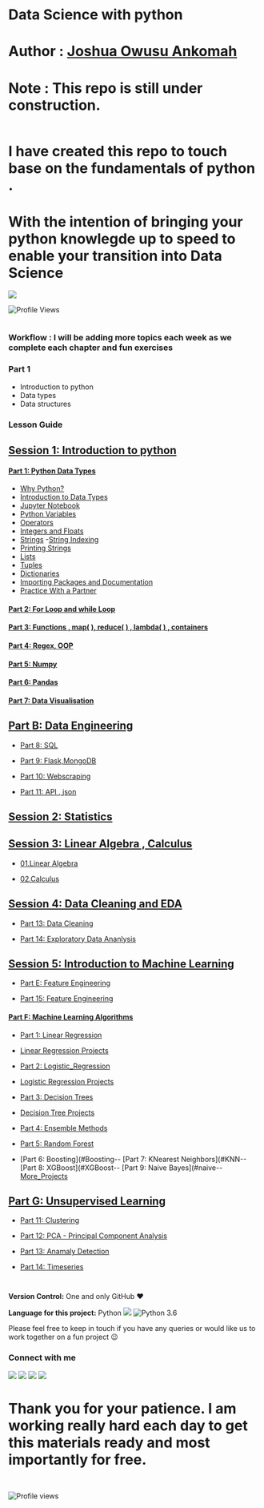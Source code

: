 # Data Science with python


 # Author : [Joshua Owusu Ankomah](https://www.linkedin.com/in/joshua-owusu-ankomah-2b5a9898/)


# Note : This repo is still under construction. 

```python

```

# I have created this repo to touch base on the fundamentals of python . 
# With the intention of bringing your python knowlegde up to speed to enable your transition into Data Science

![](https://forthebadge.com/images/badges/made-with-python.svg)




![Profile Views](https://gpvc.arturio.dev/code-JOA)<a href="https://github.com/code-JOA/code-JOA/actions"></a>


<!-- [![HitCount](http://hits.dwyl.io/code-JOA/badges.svg)](http://hits.dwyl.io/code_JOA/badges) -->

```python

```

<!-- #region -->
### Workflow : I will be adding more topics each week as we complete each chapter and fun exercises
### Part 1
+ Introduction to python
+ Data types 
+ Data structures 

### Lesson Guide

## [Session 1: Introduction to python ](#Intro)


#### [Part 1: Python Data Types](#why_py)
- [Why Python?](#why_py)
- [Introduction to Data Types](#intro)
- [Jupyter Notebook](#jupyter_nb)
- [Python Variables](#variables)
- [Operators](#operators)
- [Integers and Floats](#numbers)
- [Strings](#strings)
	-[String Indexing](#slicing)
- [Printing Strings](#print)
- [Lists](#lists)
- [Tuples](#tuples)
- [Dictionaries](#dictionary)
- [Importing Packages and Documentation](#import)
- [Practice With a Partner](#ind-practice)

#### [Part 2: For Loop and while Loop](#for_loop)

#### [Part 3: Functions , map( ), reduce( ) , lambda( ) , containers](#functions_et_al)

#### [Part 4: Regex, OOP](#regex)

#### [Part 5: Numpy ](#numpy)

#### [Part 6: Pandas](#Pandas)

#### [Part 7: Data Visualisation ](#data_viz)


## [Part B: Data Engineering ](#ML)

- [Part 8: SQL ](#SQL)

- [Part 9: Flask,MongoDB](#MongoDB)

- [Part 10: Webscraping](#web_scraping)

- [Part 11: API  , json](#API)


## [Session 2: Statistics ](#Statistics)


## [Session 3: Linear Algebra , Calculus](#API)
- [01.Linear Algebra](#linear-algebra)

- [02.Calculus](#calculus)



## [Session 4: Data Cleaning and EDA](#Cleaning)

- [Part 13: Data Cleaning](#cleaning)

- [Part 14: Exploratory Data Ananlysis](#EDA)


## [Session 5: Introduction to Machine Learning](#MLintro)

- [Part E: Feature Engineering](#Feature_Engineering)

- [Part 15: Feature Engineering](#F_Eng)


#### [Part F: Machine Learning Algorithms ](#ML)

- [Part 1: Linear Regression ](#Linear_Regression)
- [Linear Regression Projects](#LinR-projects)

- [Part 2: Logistic_Regression ](#Logistic_Regression)
- [Logistic Regression Projects](#LogR-projects)

- [Part 3: Decision Trees ](#Decision_Trees)
- [Decision Tree Projects](#Dtree-projects)

- [Part 4: Ensemble Methods](#Ensemble)
- [Part 5: Random Forest](#RandomForest)
- [Part 6: Boosting](#Boosting-- [Part 7: KNearest Neighbors](#KNN-- [Part 8: XGBoost](#XGBoost-- [Part 9: Naive Bayes](#naive-- [More_Projects](#more_projects)


## [Part G: Unsupervised Learning](#UL)

- [Part 11: Clustering](#Clustering)

- [Part 12: PCA - Principal Component Analysis](#PCA)


- [Part 13: Anamaly Detection](#anomaly)


- [Part 14: Timeseries](#times_series)




































<!-- #endregion -->

```python

```

```python

```

<!-- #region -->
**Version Control:**  One and only GitHub :heart:

**Language for this project:**  Python <img src="https://img.icons8.com/color/30/000000/snake.png"> ![Python 3.6](https://img.shields.io/badge/Python-3.7-brightgreen.svg)


Please feel free to keep in touch if you have any queries or would like us to work together on a fun project :wink: 


### Connect with me

[<img target="_blank" src="https://img.icons8.com/bubbles/100/000000/linkedin.png">](https://www.linkedin.com/in/joshua-owusu-ankomah-2b5a9898/)  [<img target="_blank" src="https://img.icons8.com/bubbles/100/000000/github.png">](https://github.com/code-JOA)  [<img target="_blank" src="https://img.icons8.com/bubbles/100/000000/facebook.png">]() [<img target="_blank" src="https://img.icons8.com/bubbles/100/000000/instagram-new.png">](https://www.instagram.com/jay_rockerfella/)

<!-- #endregion -->

# Thank you for your patience. I am working really hard each day to get this materials ready and most importantly for free.

```python

```

<!-- ![Profile views](https://gpvc.arturio.dev/code-JOA)<a href="https://github.com/code-JOA/Code-JOA/actions"><img src="http://hits.dwyl.io/code-JOA/badges.svg (http://hits.dwyl.io/code_JOA/badges)" align="right" alt="Hits"></a> -->

```python

```

![Profile views](https://gpvc.arturio.dev/code-JOA)<a href="https://github.com/code-JOA/Code-JOA/actions">

```python

```
